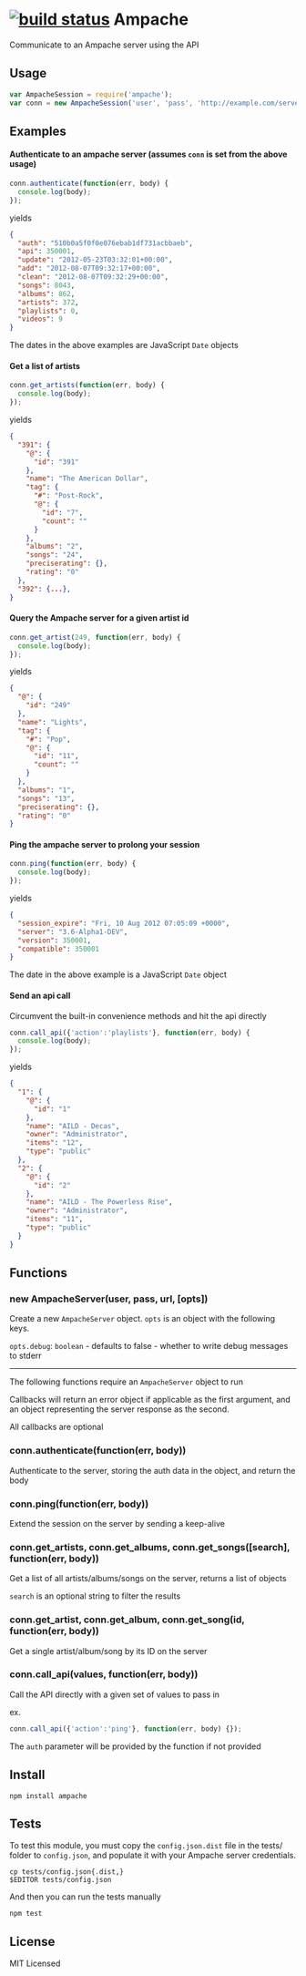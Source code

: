 [![build status](https://secure.travis-ci.org/bahamas10/node-ampache.png)](http://travis-ci.org/bahamas10/node-ampache)
Ampache
=======

Communicate to an Ampache server using the API

Usage
-----

``` js
var AmpacheSession = require('ampache');
var conn = new AmpacheSession('user', 'pass', 'http://example.com/server/xml.server.php');
```

Examples
--------

#### Authenticate to an ampache server (assumes `conn` is set from the above usage)

``` js
conn.authenticate(function(err, body) {
  console.log(body);
});
```
yields
``` json
{
  "auth": "510b0a5f0f0e076ebab1df731acbbaeb",
  "api": 350001,
  "update": "2012-05-23T03:32:01+00:00",
  "add": "2012-08-07T09:32:17+00:00",
  "clean": "2012-08-07T09:32:29+00:00",
  "songs": 8043,
  "albums": 862,
  "artists": 372,
  "playlists": 0,
  "videos": 9
}
```

The dates in the above examples are JavaScript `Date` objects

#### Get a list of artists

``` js
conn.get_artists(function(err, body) {
  console.log(body);
});
```
yields
``` json
{
  "391": {
    "@": {
      "id": "391"
    },
    "name": "The American Dollar",
    "tag": {
      "#": "Post-Rock",
      "@": {
        "id": "7",
        "count": ""
      }
    },
    "albums": "2",
    "songs": "24",
    "preciserating": {},
    "rating": "0"
  },
  "392": {...},
}
```

#### Query the Ampache server for a given artist id

``` js
conn.get_artist(249, function(err, body) {
  console.log(body);
});
```
yields
``` json
{
  "@": {
    "id": "249"
  },
  "name": "Lights",
  "tag": {
    "#": "Pop",
    "@": {
      "id": "11",
      "count": ""
    }
  },
  "albums": "1",
  "songs": "13",
  "preciserating": {},
  "rating": "0"
}
```

#### Ping the ampache server to prolong your session

``` js
conn.ping(function(err, body) {
  console.log(body);
});
```
yields
``` json
{
  "session_expire": "Fri, 10 Aug 2012 07:05:09 +0000",
  "server": "3.6-Alpha1-DEV",
  "version": 350001,
  "compatible": 350001
}
```

The date in the above example is a JavaScript `Date` object

#### Send an api call

Circumvent the built-in convenience methods and hit the api directly

``` js
conn.call_api({'action':'playlists'}, function(err, body) {
  console.log(body);
});
```
yields
``` json
{
  "1": {
    "@": {
      "id": "1"
    },
    "name": "AILD - Decas",
    "owner": "Administrator",
    "items": "12",
    "type": "public"
  },
  "2": {
    "@": {
      "id": "2"
    },
    "name": "AILD - The Powerless Rise",
    "owner": "Administrator",
    "items": "11",
    "type": "public"
  }
}
```

Functions
---------

### new AmpacheServer(user, pass, url, [opts])

Create a new `AmpacheServer` object.  `opts` is an object with the following keys.

`opts.debug`: `boolean` - defaults to false - whether to write debug messages to stderr

---

The following functions require an `AmpacheServer` object to run

Callbacks will return an error object if applicable as the first argument,
and an object representing the server response as the second.

All callbacks are optional

### conn.authenticate(function(err, body))

Authenticate to the server, storing the auth data in the object, and return
the body

### conn.ping(function(err, body))

Extend the session on the server by sending a keep-alive

### conn.get\_artists, conn.get\_albums, conn.get\_songs([search], function(err, body))

Get a list of all artists/albums/songs on the server, returns a list of objects

`search` is an optional string to filter the results

### conn.get\_artist, conn.get\_album, conn.get\_song(id, function(err, body))

Get a single artist/album/song by its ID on the server

### conn.call\_api(values, function(err, body))

Call the API directly with a given set of values to pass in

ex.

``` js
conn.call_api({'action':'ping'}, function(err, body) {});
```

The `auth` parameter will be provided by the function if not provided

Install
-------

    npm install ampache

Tests
-----

To test this module, you must copy the `config.json.dist` file in the tests/ folder
to `config.json`, and populate it with your Ampache server credentials.

    cp tests/config.json{.dist,}
    $EDITOR tests/config.json

And then you can run the tests manually

    npm test

License
-------

MIT Licensed
